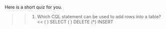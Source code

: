 Here is a short quiz for you. 

>>1. Which CQL statement can be used to add rows into a table? <<
( ) SELECT
( ) DELETE
(*) INSERT
